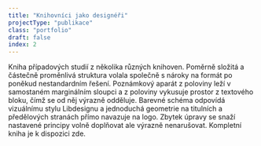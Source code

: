 ```yaml
---
title: "Knihovníci jako designéři"
projectType: "publikace"
class: "portfolio"
draft: false
index: 2
---
```



Kniha případových studií z několika různých knihoven. Poměrně složitá a částečně proměnlivá struktura volala společně s nároky na formát po poněkud nestandardním řešení. Poznámkový aparát z poloviny leží v samostaném marginálním sloupci a z poloviny vykusuje prostor z textového bloku, čímž se od něj výrazně odděluje. Barevné schéma odpovídá vizuálnímu stylu Libdesignu a jednoduchá geometrie na titulních a předělových stranách přímo navazuje na logo. Zbytek úpravy se snaží nastavené principy volně doplňovat ale výrazně nenarušovat. Kompletní kniha je k dispozici zde.
